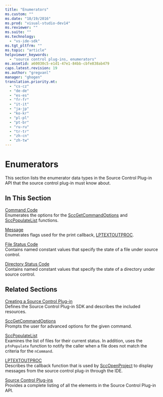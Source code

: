 ```yaml
---
title: "Enumerators"
ms.custom: ""
ms.date: "10/19/2016"
ms.prod: "visual-studio-dev14"
ms.reviewer: ""
ms.suite: ""
ms.technology: 
  - "vs-ide-sdk"
ms.tgt_pltfrm: ""
ms.topic: "article"
helpviewer_keywords: 
  - "source control plug-ins, enumerators"
ms.assetid: a60030c5-e1d1-47e1-84bb-cbfe838ab479
caps.latest.revision: 19
ms.author: "gregvanl"
manager: "ghogen"
translation.priority.mt: 
  - "cs-cz"
  - "de-de"
  - "es-es"
  - "fr-fr"
  - "it-it"
  - "ja-jp"
  - "ko-kr"
  - "pl-pl"
  - "pt-br"
  - "ru-ru"
  - "tr-tr"
  - "zh-cn"
  - "zh-tw"
---
```

# Enumerators
This section lists the enumerator data types in the Source Control Plug-in API that the source control plug-in must know about.  
  
## In This Section  
 [Command Code](../extensibility/command-code-enumerator.md)  
 Enumerates the options for the [SccGetCommandOptions](../extensibility/sccgetcommandoptions-function.md) and [SccPopulateList](../extensibility/sccpopulatelist-function.md) functions.  
  
 [Message](../extensibility/message-enumerator.md)  
 Enumerates flags used for the print callback, [LPTEXTOUTPROC](../extensibility/lptextoutproc.md).  
  
 [File Status Code](../extensibility/file-status-code-enumerator.md)  
 Contains named constant values that specify the state of a file under source control.  
  
 [Directory Status Code](../extensibility/directory-status-code-enumerator.md)  
 Contains named constant values that specify the state of a directory under source control.  
  
## Related Sections  
 [Creating a Source Control Plug-in](../extensibility/internals/creating-a-source-control-plug-in.md)  
 Defines the Source Control Plug-in SDK and describes the included resources.  
  
 [SccGetCommandOptions](../extensibility/sccgetcommandoptions-function.md)  
 Prompts the user for advanced options for the given command.  
  
 [SccPopulateList](../extensibility/sccpopulatelist-function.md)  
 Examines the list of files for their current status. In addition, uses the `pfnPopulate` function to notify the caller when a file does not match the criteria for the `nCommand`.  
  
 [LPTEXTOUTPROC](../extensibility/lptextoutproc.md)  
 Describes the callback function that is used by [SccOpenProject](../extensibility/sccopenproject-function.md) to display messages from the source control plug-in through the IDE.  
  
 [Source Control Plug-ins](../extensibility/source-control-plug-ins.md)  
 Provides a complete listing of all the elements in the Source Control Plug-in API.
